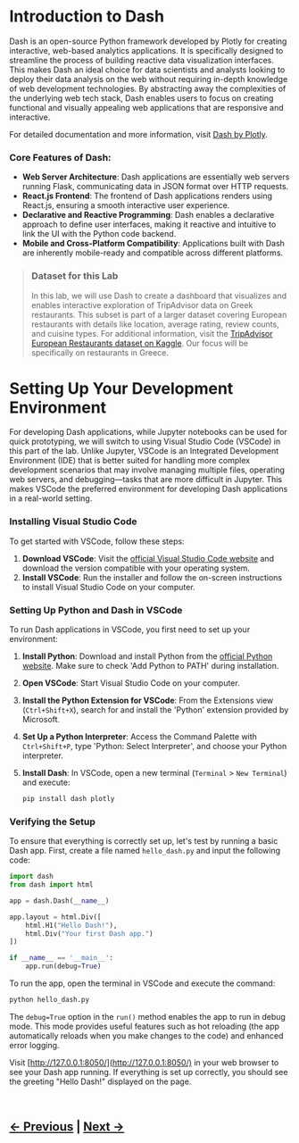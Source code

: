 # Introduction to Dash
Dash is an open-source Python framework developed by Plotly for creating interactive, web-based analytics applications. It is specifically designed to streamline the process of building reactive data visualization interfaces. This makes Dash an ideal choice for data scientists and analysts looking to deploy their data analysis on the web without requiring in-depth knowledge of web development technologies. By abstracting away the complexities of the underlying web tech stack, Dash enables users to focus on creating functional and visually appealing web applications that are responsive and interactive.

For detailed documentation and more information, visit [Dash by Plotly](https://dash.plotly.com/).

### Core Features of Dash:
- **Web Server Architecture**: Dash applications are essentially web servers running Flask, communicating data in JSON format over HTTP requests.
- **React.js Frontend**: The frontend of Dash applications renders using React.js, ensuring a smooth interactive user experience.
- **Declarative and Reactive Programming**: Dash enables a declarative approach to define user interfaces, making it reactive and intuitive to link the UI with the Python code backend.
- **Mobile and Cross-Platform Compatibility**: Applications built with Dash are inherently mobile-ready and compatible across different platforms.

>### Dataset for this Lab
>
>In this lab, we will use Dash to create a dashboard that visualizes and enables interactive exploration of TripAdvisor data on Greek restaurants. This subset is part of a larger dataset covering European restaurants with details like location, average rating, review counts, and cuisine types. For additional information, visit the [TripAdvisor European Restaurants dataset on Kaggle](https://www.kaggle.com/datasets/stefanoleone992/tripadvisor-european-restaurants). Our focus will be specifically on restaurants in Greece.

# Setting Up Your Development Environment

For developing Dash applications, while Jupyter notebooks can be used for quick prototyping, we will switch to using Visual Studio Code (VSCode) in this part of the lab. Unlike Jupyter, VSCode is an Integrated Development Environment (IDE) that is better suited for handling more complex development scenarios that may involve managing multiple files, operating web servers, and debugging—tasks that are more difficult in Jupyter. This makes VSCode the preferred environment for developing Dash applications in a real-world setting.


### Installing Visual Studio Code

To get started with VSCode, follow these steps:

1. **Download VSCode**: Visit the [official Visual Studio Code website](https://code.visualstudio.com/download) and download the version compatible with your operating system.
2. **Install VSCode**: Run the installer and follow the on-screen instructions to install Visual Studio Code on your computer.

### Setting Up Python and Dash in VSCode

To run Dash applications in VSCode, you first need to set up your environment:

1. **Install Python**: Download and install Python from the [official Python website](https://www.python.org/downloads/). Make sure to check 'Add Python to PATH' during installation.
2. **Open VSCode**: Start Visual Studio Code on your computer.
3. **Install the Python Extension for VSCode**: From the Extensions view (`Ctrl+Shift+X`), search for and install the 'Python' extension provided by Microsoft.
4. **Set Up a Python Interpreter**: Access the Command Palette with `Ctrl+Shift+P`, type 'Python: Select Interpreter', and choose your Python interpreter.
5. **Install Dash**: In VSCode, open a new terminal (`Terminal` > `New Terminal`) and execute:

    ```bash
    pip install dash plotly
    ```


### Verifying the Setup

To ensure that everything is correctly set up, let's test by running a basic Dash app. First, create a file named `hello_dash.py` and input the following code:

```python
import dash
from dash import html

app = dash.Dash(__name__)

app.layout = html.Div([
    html.H1("Hello Dash!"),
    html.Div("Your first Dash app.")
])

if __name__ == '__main__':
    app.run(debug=True)

```

To run the app, open the terminal in VSCode and execute the command:

```bash
python hello_dash.py
```

The `debug=True` option in the `run()` method enables the app to run in debug mode. This mode provides useful features such as hot reloading (the app automatically reloads when you make changes to the code) and enhanced error logging.

Visit [http://127.0.0.1:8050/](http://127.0.0.1:8050/) in your web browser to see your Dash app running. If everything is set up correctly, you should see the greeting "Hello Dash!" displayed on the page.



<br>

**[← Previous](README.md) | [Next →](2_Dash_Components.md)**
---
